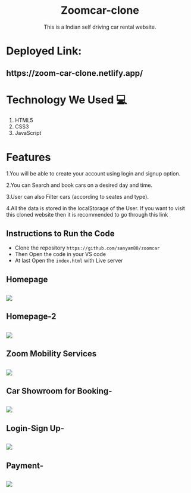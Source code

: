 <h1 align="center"> Zoomcar-clone</h1>
<p align="center">This is a Indian self driving car rental website. </p>

# Deployed Link:

<h2>https://zoom-car-clone.netlify.app/</h2> 

# Technology We Used :computer: 
1. HTML5
2. CSS3
3. JavaScript

# Features
1.You will be able to create your account using login and signup option.

2.You can Search and book cars on a desired day and time.

3.User can also Filter cars (according to seates and type).

4.All the data is stored in the localStorage of the User.
If you want to visit this cloned website then it is recommended to go through this link 

## Instructions to Run the Code 

- Clone the repository `https://github.com/sanyam80/zoomcar`
- Then Open the code in your VS code
- At last Open the `index.html` with Live server
<h2>Homepage<h2>
<img src="https://miro.medium.com/max/700/0*dRRi7mwcDE1rOt9e.png">
<h2>Homepage-2<h2>
<img src="https://miro.medium.com/max/700/0*QlNw3UNdJWjb9wuU.png">
<h2>Zoom Mobility Services<h2>
<img src="https://miro.medium.com/max/700/0*oNTZQG_1MyS-Wmsr.png">
<h2>Car Showroom for Booking-<h2>
<img src="https://miro.medium.com/max/700/0*eiHnIizb6OFgRTgx.png">
<h2>Login-Sign Up-<h2>
<img src="https://miro.medium.com/max/700/0*KQtEiKbUikBzDn99.png">
<h2>Payment-<h2>
<img src="https://miro.medium.com/max/700/0*_3cjV5iSCU7-rt8x.png">

